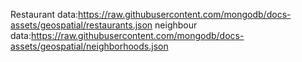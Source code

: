 Restaurant data:https://raw.githubusercontent.com/mongodb/docs-assets/geospatial/restaurants.json
neighbour data:https://raw.githubusercontent.com/mongodb/docs-assets/geospatial/neighborhoods.json
